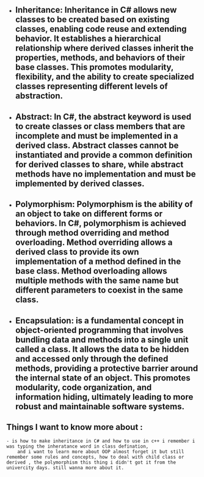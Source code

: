 
- ## Inheritance: Inheritance in C# allows new classes to be created based on existing classes, enabling code reuse and extending behavior. It establishes a hierarchical relationship where derived classes inherit the properties, methods, and behaviors of their base classes. This promotes modularity, flexibility, and the ability to create specialized classes representing different levels of abstraction.

- ## Abstract: In C#, the abstract keyword is used to create classes or class members that are incomplete and must be implemented in a derived class. Abstract classes cannot be instantiated and provide a common definition for derived classes to share, while abstract methods have no implementation and must be implemented by derived classes.

- ## Polymorphism: Polymorphism is the ability of an object to take on different forms or behaviors. In C#, polymorphism is achieved through method overriding and method overloading. Method overriding allows a derived class to provide its own implementation of a method defined in the base class. Method overloading allows multiple methods with the same name but different parameters to coexist in the same class.

- ## Encapsulation: is a fundamental concept in object-oriented programming that involves bundling data and methods into a single unit called a class. It allows the data to be hidden and accessed only through the defined methods, providing a protective barrier around the internal state of an object. This promotes modularity, code organization, and information hiding, ultimately leading to more robust and maintainable software systems.


## Things I want to know more about :
    - is how to make inheritance in C# and how to use in c++ i remember i was typing the inheratance word in class defination, 
        and i want to learn more about OOP almost forget it but still remember some rules and concepts, how to deal with child class or derived , the polymorphism this thing i didn't got it from the univercity days. still wanna more about it. 